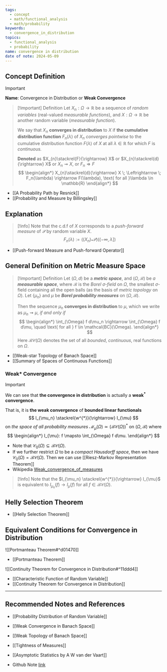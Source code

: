 ```yaml
---
tags:
  - concept
  - math/functional_analysis
  - math/probability
keywords:
  - convergence_in_distribution
topics:
  - functional_analysis
  - probability
name: convergence in distribution
date of note: 2024-05-09
---
```


## Concept Definition

>[!important]
>**Name**:  Convergence in Distribution or **Weak Convergence**


>[!important] Definition
>Let $X_n : \Omega \rightarrow \mathbb{R}$ be a sequence of *random variables* (real-valued *measurable functions*), and $X: \Omega \rightarrow \mathbb{R}$ be another random variable (*measurable function*). 
>
>We say that $X_n$ **converges in distribution** to $X$ if **the cumulative distribution function** $F_n(\lambda)$ of $X_n$ *converges pointwise* to the cumulative distribution function $F(\lambda)$ of $X$ at all $\lambda \in \mathbb{R}$ for which $F$ is *continuous.* 
>
>**Denoted** as $X_{n}\stackrel{F}{\rightarrow} X$ or $X_{n}\stackrel{d}{\rightarrow} X$ or $X_n \rightsquigarrow X$, or $F_{n} \Rightarrow F$ 
>$$
> \begin{align*}
> X_{n}\stackrel{d}{\rightarrow} X \; \Leftrightarrow \; F_n(\lambda) \rightarrow F(\lambda), \text{ for all }\lambda \in \mathbb{R}
> \end{align*}
>$$ 

- [[A Probability Path by Resnick]]
- [[Probability and Measure by Billingsley]]


## Explanation

>[!info]
>Note that the c.d.f of $X$ corresponds to a *push-forward measure* of $\mathcal{P}$ by random variable $X$.
>$$
>F_{n}(\lambda) := ((X_{n})_{*}\mathcal{P})((-\infty , \lambda])
>$$ 

- [[Push-forward Measure and Push-forward Operator]]

## General Definition on Metric Measure Space

>[!important] Definition
>Let $(\Omega, d)$ be a *__metric space__*, and $(\Omega, \mathscr{B})$ be *a __measurable space__*, where $\mathscr{B}$ is the *Borel $\sigma$-field* on $\Omega$, the smallest $\sigma$-field containing all the open balls (as the basis of *metric topology* on $\Omega$). Let $\{\mu_n \}$ and $\mu$ be *__Borel probability measures__* on $(\Omega, \mathscr{B})$.
>
>Then the sequence $\mu_n$ **converges in distribution** to $\mu$, which we write as $\mu_n \rightsquigarrow \mu$, *if and only if*
>$$
> \begin{align*}
> \int_{\Omega} f d\mu_n \rightarrow \int_{\Omega} f d\mu, \quad \text{ for all } f \in \mathcal{BC}(\Omega).
> \end{align*}
>$$ 
>Here $\mathcal{BC}(\Omega)$ denotes the set of all *bounded*, *continuous*, real functions on $\Omega$.

- [[Weak-star Topology of Banach Space]]
- [[Summary of Spaces of Continuous Functions]]


### Weak* Convergence

>[!important]
> We can see that **the convergence in distribution** is actually a **weak$^{*}$ convergence**. 
> 
> That is, it is **the weak convergence** of  **bounded linear functionals** 
>$$
> I_{\mu_n} \stackrel{w^{*}}{\rightarrow} I_{\mu}
>$$ 
>on *the space of all probability measures* $\mathcal{M}_{\mu}(\Omega) \simeq (\mathcal{BC}(\Omega))^{*}$ on $(\Omega, \mathscr{B})$ where 
>$$
>\begin{align*}
> I_{\mu}: f \mapsto \int_{\Omega} f d\mu.
>\end{align*} 
>$$ 

- Note that $\mathcal{C}_{0}(\Omega) \subseteq \mathcal{BC}(\Omega)$.
- If we further restrict $\Omega$ to be a *compact Hausdorff space*, then we have  $\mathcal{C}_{0}(\Omega) = \mathcal{BC}(\Omega)$. Then we can use [[Riesz-Markov Representation Theorem]]
- Wikipedia [Weak_convergence_of_measures](https://en.wikipedia.org/wiki/Convergence_of_measures#Weak_convergence_of_measures)


>[!info]
>Note that the $I_{\mu_n} \stackrel{w^{*}}{\rightarrow} I_{\mu}$ is equivalent to $I_{\mu_n}(f) \rightarrow I_{\mu}(f)$ for all $f \in  \mathcal{BC}(\Omega)$.


## Helly Selection Theorem

- [[Helly Selection Theorem]]


## Equivalent Conditions for Convergence in Distribution

![[Portmanteau Theorem#^d01470]]

- [[Portmanteau Theorem]]

![[Continuity Theorem for Convergence in Distribution#^11ddd4]]

- [[Characteristic Function of Random Variable]]
- [[Continuity Theorem for Convergence in Distribution]]


-----------
##  Recommended Notes and References

- [[Probability Distribution of Random Variable]]
- [[Weak Convergence in Banach Space]]
- [[Weak Topology of Banach Space]]

- [[Tightness of Measures]]

- [[Asymptotic Statistics by A W van der Vaart]]

- Github Note [link](https://github.com/TianpeiLuke/SelfStudyNotes/tree/master/self-study/probability_and_measure_theory)